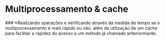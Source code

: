 # Multiprocessamento & cache
###->Realizando operações e verificando através da medida de tempo se o multiprocessamento é mais rápido ou não, além da utilização de um 
cache para facilitar a rapidez do acesso a um método já chamado anteriormente.
